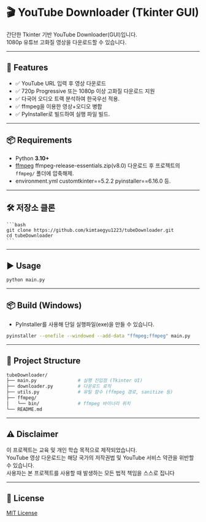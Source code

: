 # 🎬 YouTube Downloader (Tkinter GUI)

간단한 Tkinter 기반 YouTube Downloader(GUI)입니다.  
1080p 유튜브 고화질 영상을 다운로드할 수 있습니다.

---

## 🚀 Features
- ✅ YouTube URL 입력 후 영상 다운로드
- ✅ 720p Progressive 또는 1080p 이상 고화질 다운로드 지원
- ✅ 다국어 오디오 트랙 분석하여 한국우선 적용.
- ✅ ffmpeg을 이용한 영상+오디오 병합
- ✅ PyInstaller로 빌드하여 실행 파일 빌드.

---

## 📦 Requirements
- Python **3.10+**
- [ffmpeg](https://www.gyan.dev/ffmpeg/builds/) ffmpeg-release-essentials.zip(v8.0) 다운로드 후 프로젝트의 `ffmpeg/` 폴더에 압축해제.
- environment.yml customtkinter==5.2.2 pyinstaller==6.16.0 등.
---

## 🛠 저장소 클론

    ```bash
    git clone https://github.com/kimtaegyu1223/tubeDownloader.git
    cd tubeDownloader
    ```

---

## ▶️ Usage

```bash
python main.py
```
---

## 📦 Build (Windows)

- PyInstaller를 사용해 단일 실행파일(exe)을 만들 수 있습니다.
```bash
pyinstaller --onefile --windowed --add-data "ffmpeg;ffmpeg" main.py
```
---

## 📂 Project Structure
```bash
tubeDownloader/
├── main.py               # 실행 진입점 (Tkinter UI)
├── downloader.py         # 다운로드 로직
├── utils.py              # 유틸 함수 (ffmpeg 경로, sanitize 등)
├── ffmpeg/               
│   └── bin/              # ffmpeg 바이너리 위치
└── README.md
```
---
## ⚠️ Disclaimer
이 프로젝트는 교육 및 개인 학습 목적으로 제작되었습니다.  
YouTube 영상 다운로드는 해당 국가의 저작권법 및 YouTube 서비스 약관을 위반할 수 있습니다.  
사용자는 본 프로젝트를 사용할 때 발생하는 모든 법적 책임을 스스로 집니다

---
## 📜 License
[MIT License](./LICENSE)
